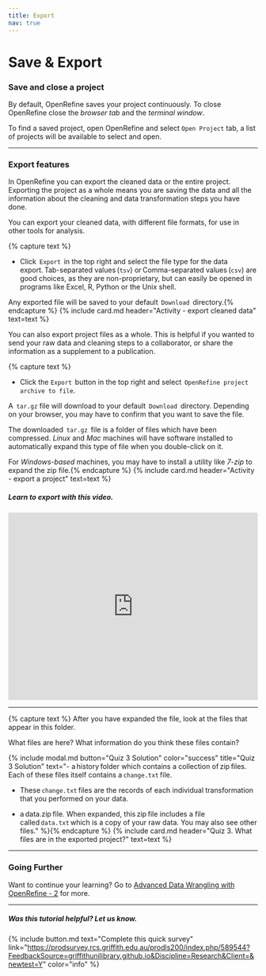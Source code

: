 ```yaml
---
title: Export
nav: true
---
```


# Save & Export

### Save and close a project

By default, OpenRefine saves your project continuously. To close OpenRefine close the *browser tab* and the *terminal window*.  

To find a saved project, open OpenRefine and select  `Open Project`  tab, a list of projects will be available to select and open.

----

### Export features

In OpenRefine you can export the cleaned data or the entire project. Exporting the project as a whole means you are saving the data and all the information about the cleaning and data transformation steps you have done. 

You can export your cleaned data, with different file formats, for use in other tools for analysis.

{% capture text %}
- Click  `Export`  in the top right and select the file type for the data export. Tab-separated values (`tsv`) or Comma-separated values (`csv`) are good choices, as they are non-proprietary, but can easily be opened in programs like Excel, R, Python or the Unix shell.

Any exported file will be saved to your default  `Download`  directory.{% endcapture %} {% include card.md header="Activity - export cleaned data" text=text %}

You can also export project files as a whole. This is helpful if you wanted to send your raw data and cleaning steps to a collaborator, or share the information as a supplement to a publication.

{% capture text %}
- Click the  `Export`  button in the top right and select  `OpenRefine project archive to file`.

A  `tar.gz`  file will download to your default  `Download`  directory. Depending on your browser, you may have to confirm that you want to save the file. 

The downloaded  `tar.gz`  file is a folder of files which have been compressed. *Linux* and *Mac* machines will have software installed to automatically expand this type of file when you double-click on it. 

For *Windows-based* machines, you may have to install a utility like *7-zip* to expand the zip file.{% endcapture %} {% include card.md header="Activity - export a project" text=text %}


##### Learn to export with this video. 
<div style="padding:75% 0 0 0;position:relative;"><iframe src="https://player.vimeo.com/video/782736674?h=ae95017c50&amp;badge=0&amp;autopause=0&amp;player_id=0&amp;app_id=58479" frameborder="0" allow="autoplay; fullscreen; picture-in-picture" allowfullscreen style="position:absolute;top:0;left:0;width:100%;height:100%;" title="Exporting data and projects from OpenRefine"></iframe></div><script src="https://player.vimeo.com/api/player.js"></script>

----

{% capture text %}
After you have expanded the file, look at the files that appear in this folder. 

What files are here? What information do you think these files contain?

{% include modal.md button="Quiz 3 Solution" color="success" title="Quiz 3 Solution" text="- a history folder which contains a collection of zip files. Each of these files itself contains a `change.txt` file. 

- These `change.txt` files are the records of each individual transformation that you performed on your data.

- a data.zip file. When expanded, this zip file includes a file called `data.txt` which is a copy of your raw data. You may also see other files." %}{% endcapture %} {% include card.md header="Quiz 3. What files are in the exported project?" text=text %}

----

### Going Further

Want to continue your learning?  Go to [Advanced Data Wrangling with OpenRefine - 2](https://griffithunilibrary.github.io/advanced-data-wrangle-2/) for more.

----

##### Was this tutorial helpful? Let us know.

{% include button.md text="Complete this quick survey" link="https://prodsurvey.rcs.griffith.edu.au/prodls200/index.php/589544?FeedbackSource=griffithunilibrary.github.io&Discipline=Research&Client=&newtest=Y" color="info" %}
